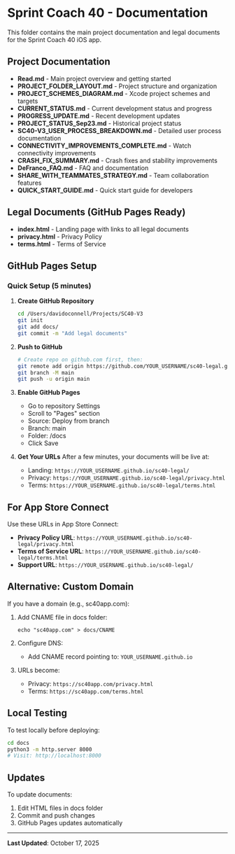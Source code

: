 # Sprint Coach 40 - Documentation

This folder contains the main project documentation and legal documents for the Sprint Coach 40 iOS app.

## Project Documentation
- **Read.md** - Main project overview and getting started
- **PROJECT_FOLDER_LAYOUT.md** - Project structure and organization
- **PROJECT_SCHEMES_DIAGRAM.md** - Xcode project schemes and targets
- **CURRENT_STATUS.md** - Current development status and progress
- **PROGRESS_UPDATE.md** - Recent development updates
- **PROJECT_STATUS_Sep23.md** - Historical project status
- **SC40-V3_USER_PROCESS_BREAKDOWN.md** - Detailed user process documentation
- **CONNECTIVITY_IMPROVEMENTS_COMPLETE.md** - Watch connectivity improvements
- **CRASH_FIX_SUMMARY.md** - Crash fixes and stability improvements
- **DeFranco_FAQ.md** - FAQ and documentation
- **SHARE_WITH_TEAMMATES_STRATEGY.md** - Team collaboration features
- **QUICK_START_GUIDE.md** - Quick start guide for developers

## Legal Documents (GitHub Pages Ready)
- **index.html** - Landing page with links to all legal documents
- **privacy.html** - Privacy Policy
- **terms.html** - Terms of Service

## GitHub Pages Setup

### Quick Setup (5 minutes)

1. **Create GitHub Repository**
   ```bash
   cd /Users/davidoconnell/Projects/SC40-V3
   git init
   git add docs/
   git commit -m "Add legal documents"
   ```

2. **Push to GitHub**
   ```bash
   # Create repo on github.com first, then:
   git remote add origin https://github.com/YOUR_USERNAME/sc40-legal.git
   git branch -M main
   git push -u origin main
   ```

3. **Enable GitHub Pages**
   - Go to repository Settings
   - Scroll to "Pages" section
   - Source: Deploy from branch
   - Branch: main
   - Folder: /docs
   - Click Save

4. **Get Your URLs**
   After a few minutes, your documents will be live at:
   - Landing: `https://YOUR_USERNAME.github.io/sc40-legal/`
   - Privacy: `https://YOUR_USERNAME.github.io/sc40-legal/privacy.html`
   - Terms: `https://YOUR_USERNAME.github.io/sc40-legal/terms.html`

## For App Store Connect

Use these URLs in App Store Connect:
- **Privacy Policy URL**: `https://YOUR_USERNAME.github.io/sc40-legal/privacy.html`
- **Terms of Service URL**: `https://YOUR_USERNAME.github.io/sc40-legal/terms.html`
- **Support URL**: `https://YOUR_USERNAME.github.io/sc40-legal/`

## Alternative: Custom Domain

If you have a domain (e.g., sc40app.com):

1. Add CNAME file in docs folder:
   ```
   echo "sc40app.com" > docs/CNAME
   ```

2. Configure DNS:
   - Add CNAME record pointing to: `YOUR_USERNAME.github.io`

3. URLs become:
   - Privacy: `https://sc40app.com/privacy.html`
   - Terms: `https://sc40app.com/terms.html`

## Local Testing

To test locally before deploying:
```bash
cd docs
python3 -m http.server 8000
# Visit: http://localhost:8000
```

## Updates

To update documents:
1. Edit HTML files in docs folder
2. Commit and push changes
3. GitHub Pages updates automatically

---

**Last Updated**: October 17, 2025
